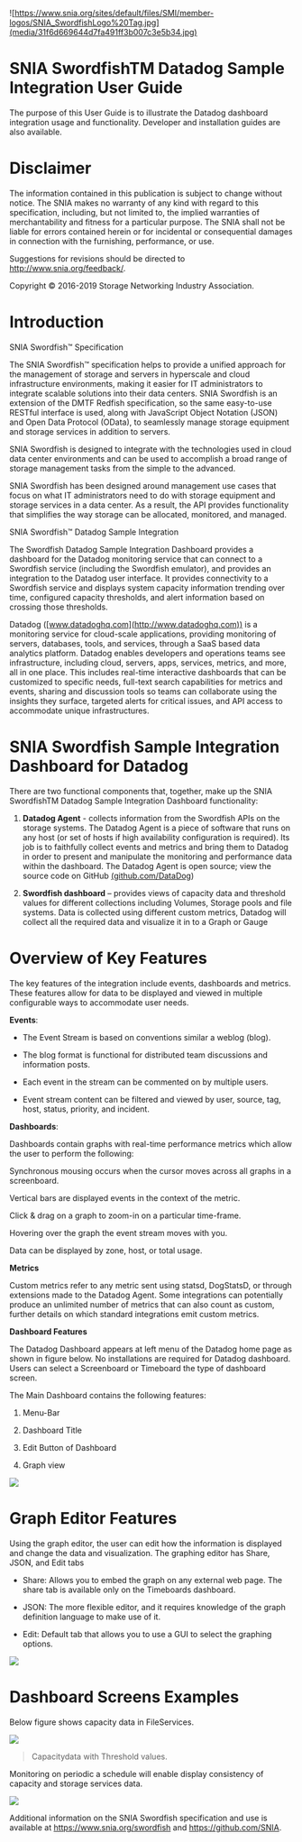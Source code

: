 ![https://www.snia.org/sites/default/files/SMI/member-logos/SNIA_SwordfishLogo%20Tag.jpg](media/31f6d669644d7fa491ff3b007c3e5b34.jpg)

SNIA SwordfishTM Datadog Sample Integration User Guide
======================================================

The purpose of this User Guide is to illustrate the Datadog dashboard
integration usage and functionality. Developer and installation guides are also
available.

Disclaimer
==========

The information contained in this publication is subject to change without
notice. The SNIA makes no warranty of any kind with regard to this
specification, including, but not limited to, the implied warranties of
merchantability and fitness for a particular purpose. The SNIA shall not be
liable for errors contained herein or for incidental or consequential damages in
connection with the furnishing, performance, or use.

Suggestions for revisions should be directed to http://www.snia.org/feedback/.

Copyright © 2016-2019 Storage Networking Industry Association.

**Introduction**
================

SNIA Swordfish™ Specification

The SNIA Swordfish™ specification helps to provide a unified approach for the
management of storage and servers in hyperscale and cloud infrastructure
environments, making it easier for IT administrators to integrate scalable
solutions into their data centers. SNIA Swordfish is an extension of the DMTF
Redfish specification, so the same easy-to-use RESTful interface is used, along
with JavaScript Object Notation (JSON) and Open Data Protocol (OData), to
seamlessly manage storage equipment and storage services in addition to servers.

SNIA Swordfish is designed to integrate with the technologies used in cloud data
center environments and can be used to accomplish a broad range of storage
management tasks from the simple to the advanced.

SNIA Swordfish has been designed around management use cases that focus on what
IT administrators need to do with storage equipment and storage services in a
data center. As a result, the API provides functionality that simplifies the way
storage can be allocated, monitored, and managed.

SNIA Swordfish™ Datadog Sample Integration

The Swordfish Datadog Sample Integration Dashboard provides a dashboard for the
Datadog monitoring service that can connect to a Swordfish service (including
the Swordfish emulator), and provides an integration to the Datadog user
interface. It provides connectivity to a Swordfish service and displays system
capacity information trending over time, configured capacity thresholds, and
alert information based on crossing those thresholds.

Datadog ([www.datadoghq.com](http://www.datadoghq.com)) is a monitoring service
for cloud-scale applications, providing monitoring of servers, databases, tools,
and services, through a SaaS based data analytics platform. Datadog enables
developers and operations teams see infrastructure, including cloud, servers,
apps, services, metrics, and more, all in one place. This includes real-time
interactive dashboards that can be customized to specific needs, full-text
search capabilities for metrics and events, sharing and discussion tools so
teams can collaborate using the insights they surface, targeted alerts for
critical issues, and API access to accommodate unique infrastructures.

SNIA Swordfish Sample Integration Dashboard for Datadog
=======================================================

There are two functional components that, together, make up the SNIA SwordfishTM
Datadog Sample Integration Dashboard functionality:

1.  **Datadog Agent** - collects information from the Swordfish APIs on the
    storage systems. The Datadog Agent is a piece of software that runs on any
    host (or set of hosts if high availability configuration is required). Its
    job is to faithfully collect events and metrics and bring them to Datadog in
    order to present and manipulate the monitoring and performance data within
    the dashboard. The Datadog Agent is open source; view the source code on
    GitHub [(github.com/DataDog](https://github.com/DataDog))

2.  **Swordfish dashboard** – provides views of capacity data and threshold
    values for different collections including Volumes, Storage pools and file
    systems. Data is collected using different custom metrics, Datadog will
    collect all the required data and visualize it in to a Graph or Gauge

Overview of Key Features
========================

The key features of the integration include events, dashboards and metrics.
These features allow for data to be displayed and viewed in multiple
configurable ways to accommodate user needs.

**Events**:

-   The Event Stream is based on conventions similar a weblog (blog).

-   The blog format is functional for distributed team discussions and
    information posts.

-   Each event in the stream can be commented on by multiple users.

-   Event stream content can be filtered and viewed by user, source, tag, host,
    status, priority, and incident.

**Dashboards**:

Dashboards contain graphs with real-time performance metrics which allow the
user to perform the following:

Synchronous mousing occurs when the cursor moves across all graphs in a
screenboard.

Vertical bars are displayed events in the context of the metric.

Click & drag on a graph to zoom-in on a particular time-frame.

Hovering over the graph the event stream moves with you.

Data can be displayed by zone, host, or total usage.

**Metrics**

Custom metrics refer to any metric sent using statsd, DogStatsD, or through
extensions made to the Datadog Agent. Some integrations can potentially produce
an unlimited number of metrics that can also count as custom, further details on
which standard integrations emit custom metrics.

**Dashboard Features**

The Datadog Dashboard appears at left menu of the Datadog home page as shown in
figure below. No installations are required for Datadog dashboard. Users can
select a Screenboard or Timeboard the type of dashboard screen.

The Main Dashboard contains the following features:

1.  Menu-Bar

2.  Dashboard Title

3.  Edit Button of Dashboard

4.  Graph view

![](media/8c0e315448861170b840705b481cdd04.png)

Graph Editor Features
=====================

Using the graph editor, the user can edit how the information is displayed and
change the data and visualization. The graphing editor has Share, JSON, and Edit
tabs

-   Share: Allows you to embed the graph on any external web page. The share tab
    is available only on the Timeboards dashboard.

-   JSON: The more flexible editor, and it requires knowledge of the graph
    definition language to make use of it.

-   Edit: Default tab that allows you to use a GUI to select the graphing
    options.

![](media/0eb6893f170ef740930b71289964e0cf.png)

Dashboard Screens Examples
==========================

Below figure shows capacity data in FileServices.

![](media/096ca68d20edc37d06c6c14e05f5cc25.png)

>   Capacitydata with Threshold values.

Monitoring on periodic a schedule will enable display consistency of capacity
and storage services data.

![](media/d1dc0ca1f261ce4169418292cf25f221.png)

Additional information on the SNIA Swordfish specification and use is available
at https://www.snia.org/swordfish and <https://github.com/SNIA>.

